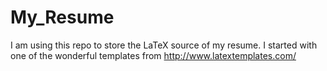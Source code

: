 My_Resume
=========

I am using this repo to store the LaTeX source of my resume. I started with one of the wonderful templates from http://www.latextemplates.com/
